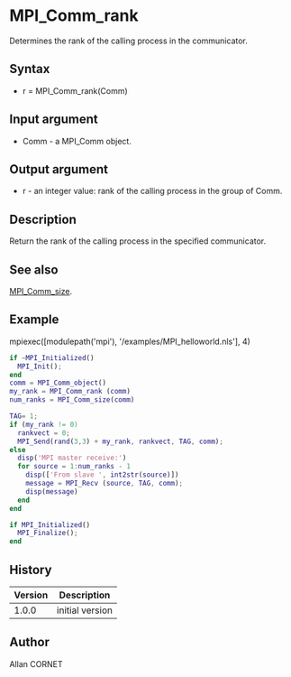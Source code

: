 

# MPI_Comm_rank

Determines the rank of the calling process in the communicator.

## Syntax

- r = MPI_Comm_rank(Comm)

## Input argument

 - Comm - a MPI_Comm object.

## Output argument

 - r - an integer value: rank of the calling process in the group of Comm.

## Description


  <p>Return the rank of the calling process in the specified communicator.</p>


## See also

[MPI_Comm_size](MPI_Comm_size.md).
## Example

mpiexec([modulepath('mpi'), '/examples/MPI_helloworld.nls'], 4)
```matlab
if ~MPI_Initialized()
  MPI_Init();
end
comm = MPI_Comm_object()
my_rank = MPI_Comm_rank (comm)
num_ranks = MPI_Comm_size(comm)

TAG= 1;
if (my_rank != 0)
  rankvect = 0;
  MPI_Send(rand(3,3) + my_rank, rankvect, TAG, comm);
else
  disp('MPI master receive:')
  for source = 1:num_ranks - 1
    disp(['From slave ', int2str(source)])
    message = MPI_Recv (source, TAG, comm);
    disp(message)
  end
end

if MPI_Initialized()
  MPI_Finalize();
end
```

## History

|Version|Description|
|------|------|
|1.0.0|initial version|


## Author

Allan CORNET



